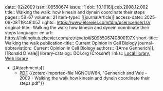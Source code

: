 date:: 02/2009
issn:: 09550674
issue:: 1
doi:: 10.1016/j.ceb.2008.12.002
title:: Walking the walk: how kinesin and dynein coordinate their steps
pages:: 59-67
volume:: 21
item-type:: [[journalArticle]]
access-date:: 2025-09-08T19:48:05Z
rights:: https://www.elsevier.com/tdm/userlicense/1.0/
original-title:: Walking the walk: how kinesin and dynein coordinate their steps
language:: en
url:: https://linkinghub.elsevier.com/retrieve/pii/S095506740800197X
short-title:: Walking the walk
publication-title:: Current Opinion in Cell Biology
journal-abbreviation:: Current Opinion in Cell Biology
authors:: [[Arne Gennerich]], [[Ronald D Vale]]
library-catalog:: DOI.org (Crossref)
links:: [Local library](zotero://select/library/items/45Z2AXBW), [Web library](https://www.zotero.org/users/6106196/items/45Z2AXBW)

- [[Attachments]]
	- [PDF](zotero://select/library/items/NGNCUW84) {{zotero-imported-file NGNCUW84, "Gennerich and Vale - 2009 - Walking the walk how kinesin and dynein coordinate their steps.pdf"}}